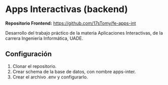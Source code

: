 # Apps Interactivas (backend)

**Repositorio Frontend:** https://github.com/17sTomy/fe-apps-int

Desarrollo del trabajo práctico de la materia Aplicaciones Interactivas, de la carrera Ingeniería Informática, UADE.

## Configuración
1. Clonar el repositorio.
2. Crear schema de la base de datos, con nombre apps-inter.
3. Crear el archivo .env y configurarlo.
